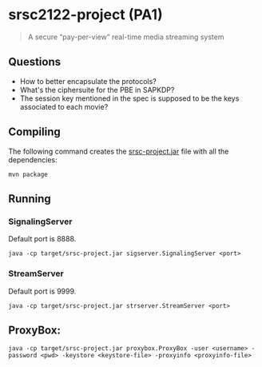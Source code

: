# srsc2122-project (PA1)
> A secure “pay-per-view” real-time media streaming system

## Questions
* How to better encapsulate the protocols?
* What's the ciphersuite for the PBE in SAPKDP?
* The session key mentioned in the spec is supposed to be the keys associated to each movie?

## Compiling
The following command creates the [srsc-project.jar](target/srsc-project.jar) file with all the
dependencies:
```
mvn package
```

## Running

### SignalingServer
Default port is 8888.
```
java -cp target/srsc-project.jar sigserver.SignalingServer <port>
```

### StreamServer
Default port is 9999.
```
java -cp target/srsc-project.jar strserver.StreamServer <port>
```

## ProxyBox:
```
java -cp target/srsc-project.jar proxybox.ProxyBox -user <username> -password <pwd> -keystore <keystore-file> -proxyinfo <proxyinfo-file>
```